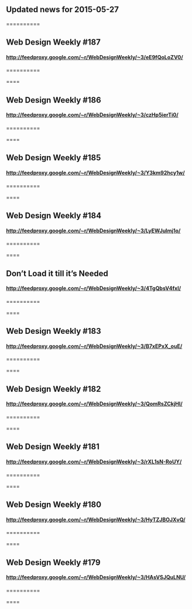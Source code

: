 ## Updated news for 2015-05-27 

==========
## Web Design Weekly #187
#### http://feedproxy.google.com/~r/WebDesignWeekly/~3/eE9fQoLoZV0/

==========

====
## Web Design Weekly #186
#### http://feedproxy.google.com/~r/WebDesignWeekly/~3/czHp5ierTi0/

==========

====
## Web Design Weekly #185
#### http://feedproxy.google.com/~r/WebDesignWeekly/~3/Y3km92hcy1w/

==========

====
## Web Design Weekly #184
#### http://feedproxy.google.com/~r/WebDesignWeekly/~3/LyEWJulmj1o/

==========

====
## Don’t Load it till it’s Needed
#### http://feedproxy.google.com/~r/WebDesignWeekly/~3/4TgQbsV4fxI/

==========

====
## Web Design Weekly #183
#### http://feedproxy.google.com/~r/WebDesignWeekly/~3/B7xEPxX_ouE/

==========

====
## Web Design Weekly #182
#### http://feedproxy.google.com/~r/WebDesignWeekly/~3/QomRsZCkjHI/

==========

====
## Web Design Weekly #181
#### http://feedproxy.google.com/~r/WebDesignWeekly/~3/rXL1sN-RoUY/

==========

====
## Web Design Weekly #180
#### http://feedproxy.google.com/~r/WebDesignWeekly/~3/HyTZJBOJXvQ/

==========

====
## Web Design Weekly #179
#### http://feedproxy.google.com/~r/WebDesignWeekly/~3/HAsVSJQuLNU/

==========

====
